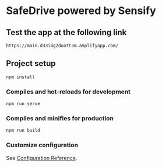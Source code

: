 # SafeDrive powered by Sensify

## Test the app at the following link
```
https://main.d33i4g2duott3m.amplifyapp.com/
```



## Project setup
```
npm install
```

### Compiles and hot-reloads for development
```
npm run serve
```

### Compiles and minifies for production
```
npm run build
```

### Customize configuration
See [Configuration Reference](https://cli.vuejs.org/config/).
